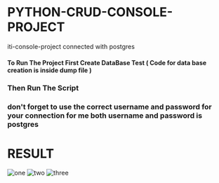 # PYTHON-CRUD-CONSOLE-PROJECT
iti-console-project connected with postgres

#### To Run The Project First Create DataBase Test ( Code for data base creation is inside dump file ) 
### Then Run The Script 
### don't forget to use the correct username and password for your connection for me both username and password is postgres

# RESULT 
![one](https://user-images.githubusercontent.com/41721894/133648050-2ddd807e-b75e-4767-9712-3415921a9000.png)
![two](https://user-images.githubusercontent.com/41721894/133648057-b33fee11-f913-478f-9dcf-f44259c4dbec.png)
![three](https://user-images.githubusercontent.com/41721894/133648055-919a1653-1c21-4b03-adae-aa53b41f6be8.png)
